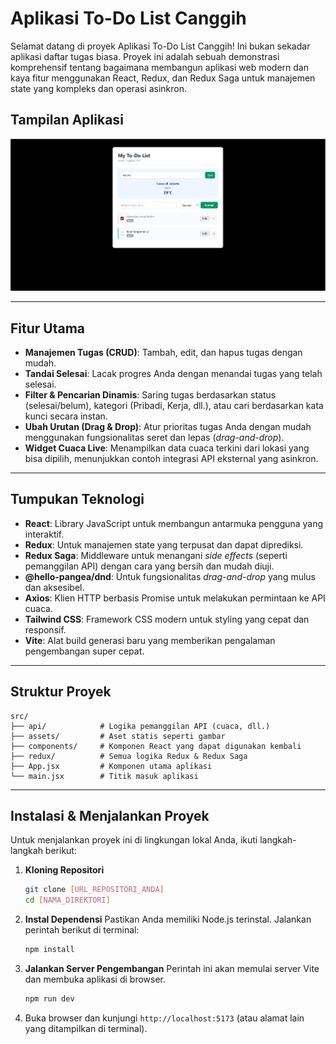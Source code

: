 # Aplikasi To-Do List Canggih

Selamat datang di proyek Aplikasi To-Do List Canggih! Ini bukan sekadar aplikasi daftar tugas biasa. Proyek ini adalah sebuah demonstrasi komprehensif tentang bagaimana membangun aplikasi web modern dan kaya fitur menggunakan React, Redux, dan Redux Saga untuk manajemen state yang kompleks dan operasi asinkron.

## Tampilan Aplikasi

![Tampilan Aplikasi](src/assets/img.png)

---

## Fitur Utama

-   **Manajemen Tugas (CRUD)**: Tambah, edit, dan hapus tugas dengan mudah.
-   **Tandai Selesai**: Lacak progres Anda dengan menandai tugas yang telah selesai.
-   **Filter & Pencarian Dinamis**: Saring tugas berdasarkan status (selesai/belum), kategori (Pribadi, Kerja, dll.), atau cari berdasarkan kata kunci secara instan.
-   **Ubah Urutan (Drag & Drop)**: Atur prioritas tugas Anda dengan mudah menggunakan fungsionalitas seret dan lepas (*drag-and-drop*).
-   **Widget Cuaca Live**: Menampilkan data cuaca terkini dari lokasi yang bisa dipilih, menunjukkan contoh integrasi API eksternal yang asinkron.

---

## Tumpukan Teknologi

-   **React**: Library JavaScript untuk membangun antarmuka pengguna yang interaktif.
-   **Redux**: Untuk manajemen state yang terpusat dan dapat diprediksi.
-   **Redux Saga**: Middleware untuk menangani *side effects* (seperti pemanggilan API) dengan cara yang bersih dan mudah diuji.
-   **@hello-pangea/dnd**: Untuk fungsionalitas *drag-and-drop* yang mulus dan aksesibel.
-   **Axios**: Klien HTTP berbasis Promise untuk melakukan permintaan ke API cuaca.
-   **Tailwind CSS**: Framework CSS modern untuk styling yang cepat dan responsif.
-   **Vite**: Alat build generasi baru yang memberikan pengalaman pengembangan super cepat.

---

## Struktur Proyek

```
src/
├── api/            # Logika pemanggilan API (cuaca, dll.)
├── assets/         # Aset statis seperti gambar
├── components/     # Komponen React yang dapat digunakan kembali
├── redux/          # Semua logika Redux & Redux Saga
├── App.jsx         # Komponen utama aplikasi
└── main.jsx        # Titik masuk aplikasi
```

---

## Instalasi & Menjalankan Proyek

Untuk menjalankan proyek ini di lingkungan lokal Anda, ikuti langkah-langkah berikut:

1.  **Kloning Repositori**
    ```bash
    git clone [URL_REPOSITORI_ANDA]
    cd [NAMA_DIREKTORI]
    ```

2.  **Instal Dependensi**
    Pastikan Anda memiliki Node.js terinstal. Jalankan perintah berikut di terminal:
    ```bash
    npm install
    ```

3.  **Jalankan Server Pengembangan**
    Perintah ini akan memulai server Vite dan membuka aplikasi di browser.
    ```bash
    npm run dev
    ```

4.  Buka browser dan kunjungi `http://localhost:5173` (atau alamat lain yang ditampilkan di terminal).
